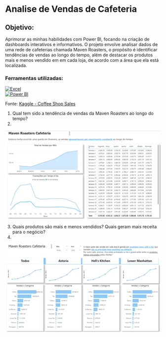 <h1>Analise de Vendas de Cafeteria</h1>

<h2>Objetivo:</h2>

Aprimorar as minhas habilidades com Power BI, focando na criação de dashboards interativos e informativos. O projeto envolve analisar dados de uma rede de cafeterias chamada Maven Roasters, o propósito é identificar tendências de vendas ao longo do tempo, além de destacar os produtos mais e menos vendido em em cada loja, de acordo com a área que ela está localizada.

<h3>Ferramentas utilizadas:</h3>

[![Excel](https://img.shields.io/badge/Excel-217346?style=for-the-badge&logo=microsoft-excel&logoColor=white)](https://www.microsoft.com/pt-br/microsoft-365/excel)  
[![Power BI](https://img.shields.io/badge/PowerBI-F2C811?style=for-the-badge&logo=power-bi&logoColor=black)](https://powerbi.microsoft.com/)


Fonte: 
[Kaggle - Coffee Shop Sales](https://www.kaggle.com/datasets/ahmedabbas757/coffee-sales/data)

1. Qual tem sido a tendência de vendas da Maven Roasters ao longo do tempo?
2. 
![img 1](https://github.com/gubetete/dashboard-powerbi-coffeshop/blob/main/img/pbi1.png?raw=true)

3. Quais produtos são mais e menos vendidos? Quais geram mais receita para o negócio?
4. 
![img 2](https://github.com/gubetete/dashboard-powerbi-coffeshop/blob/main/img/pbi2.png?raw=true)
